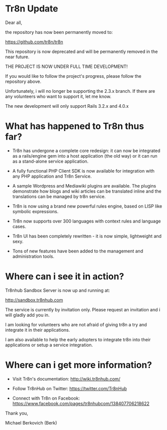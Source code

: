 # Tr8n Update

Dear all,

the repository has now been permanently moved to:

https://github.com/tr8n/tr8n

This repository is now deprecated and will be permanently removed in the near future.


THE PROJECT IS NOW UNDER FULL TIME DEVELOPMENT!


If you would like to follow the project's progress, please follow the repository above.


Unfortunately, i will no longer be supporting the 2.3.x branch. If there are any volunteers who want to support it, let me know.

The new development will only support Rails 3.2.x and 4.0.x


# What has happened to Tr8n thus far?


* Tr8n has undergone a complete core redesign: it can now be integrated as a rails/engine gem into a host application (the old way) or it can run as a stand-alone service application.

* A fully functional PHP Client SDK is now available for integration with any PHP application and Tr8n Service.

* A sample Wordpress and Mediawiki plugins are available. The plugins demonstrate how blogs and wiki articles can be translated inline and the translations can be managed by tr8n service.

* Tr8n is now using a brand new powerful rules engine, based on LISP like symbolic expressions.

* Tr8n now supports over 300 languages with context rules and language cases.

* Tr8n UI has been completely rewritten - it is now simple, lightweight and sexy.

* Tons of new features have been added to the management and administration tools.



# Where can i see it in action?

Tr8nhub Sandbox Server is now up and running at:

http://sandbox.tr8nhub.com

The service is currently by invitation only. Please request an invitation and i will gladly add you in.


I am looking for volunteers who are not afraid of giving tr8n a try and integrate it in their applications.

I am also available to help the early adopters to integrate tr8n into their applications or setup a service integration.



# Where can i get more information?

* Visit Tr8n's documentation:  http://wiki.tr8nhub.com/

* Follow Tr8nHub on Twitter: https://twitter.com/Tr8nHub

* Connect with Tr8n on Facebook: https://www.facebook.com/pages/tr8nhubcom/138407706218622



Thank you,

Michael Berkovich (Berk)








